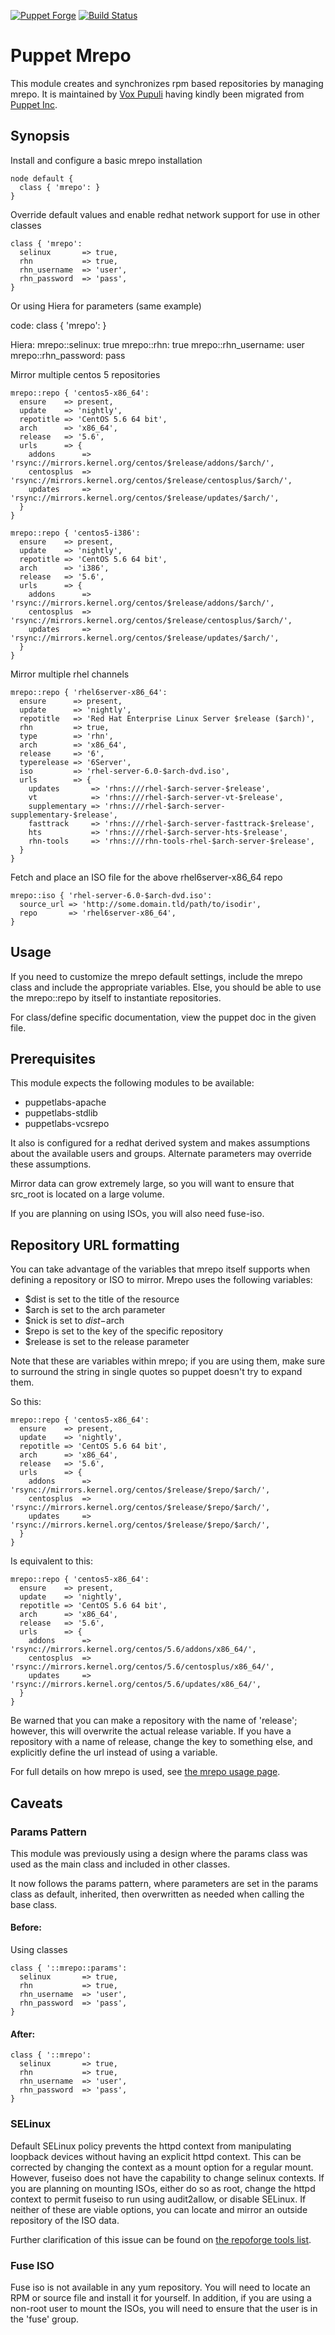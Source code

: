 [![Puppet Forge](http://img.shields.io/puppetforge/v/puppet/mrepo.svg)](https://forge.puppetlabs.com/puppet/mrepo)
[![Build Status](https://travis-ci.org/voxpupuli/puppet-mrepo.svg?branch=master)](https://travis-ci.org/voxpupuli/puppet-mrepo)

# Puppet Mrepo #

This module creates and synchronizes rpm based repositories by managing mrepo.
It is maintained by [Vox Pupuli](https://voxpupuli.org/) having kindly been migrated from [Puppet Inc](https://www.puppet.com/).

## Synopsis ##

Install and configure a basic mrepo installation

    node default {
      class { 'mrepo': }
    }

Override default values and enable redhat network support for use in other classes

    class { 'mrepo':
      selinux       => true,
      rhn           => true,
      rhn_username  => 'user',
      rhn_password  => 'pass',
    }

Or using Hiera for parameters (same example)

  code:
    class { 'mrepo': }

  Hiera:
    mrepo::selinux: true
    mrepo::rhn: true
    mrepo::rhn_username: user
    mrepo::rhn_password: pass

Mirror multiple centos 5 repositories

    mrepo::repo { 'centos5-x86_64':
      ensure    => present,
      update    => 'nightly',
      repotitle => 'CentOS 5.6 64 bit',
      arch      => 'x86_64',
      release   => '5.6',
      urls      => {
        addons      => 'rsync://mirrors.kernel.org/centos/$release/addons/$arch/',
        centosplus  => 'rsync://mirrors.kernel.org/centos/$release/centosplus/$arch/',
        updates     => 'rsync://mirrors.kernel.org/centos/$release/updates/$arch/',
      }
    }

    mrepo::repo { 'centos5-i386':
      ensure    => present,
      update    => 'nightly',
      repotitle => 'CentOS 5.6 64 bit',
      arch      => 'i386',
      release   => '5.6',
      urls      => {
        addons      => 'rsync://mirrors.kernel.org/centos/$release/addons/$arch/',
        centosplus  => 'rsync://mirrors.kernel.org/centos/$release/centosplus/$arch/',
        updates     => 'rsync://mirrors.kernel.org/centos/$release/updates/$arch/',
      }
    }

Mirror multiple rhel channels

    mrepo::repo { 'rhel6server-x86_64':
      ensure      => present,
      update      => 'nightly',
      repotitle   => 'Red Hat Enterprise Linux Server $release ($arch)',
      rhn         => true,
      type        => 'rhn',
      arch        => 'x86_64',
      release     => '6',
      typerelease => '6Server',
      iso         => 'rhel-server-6.0-$arch-dvd.iso',
      urls        => {
        updates       => 'rhns:///rhel-$arch-server-$release',
        vt            => 'rhns:///rhel-$arch-server-vt-$release',
        supplementary => 'rhns:///rhel-$arch-server-supplementary-$release',
        fasttrack     => 'rhns:///rhel-$arch-server-fasttrack-$release',
        hts           => 'rhns:///rhel-$arch-server-hts-$release',
        rhn-tools     => 'rhns:///rhn-tools-rhel-$arch-server-$release',
      }
    }

Fetch and place an ISO file for the above rhel6server-x86_64 repo

    mrepo::iso { 'rhel-server-6.0-$arch-dvd.iso':
      source_url => 'http://some.domain.tld/path/to/isodir',
      repo       => 'rhel6server-x86_64',
    }

## Usage ##

If you need to customize the mrepo default settings, include the mrepo
class and include the appropriate variables. Else, you should be able to use
the mrepo::repo by itself to instantiate repositories.

For class/define specific documentation, view the puppet doc in the given file.

## Prerequisites ##

This module expects the following modules to be available:

  - puppetlabs-apache
  - puppetlabs-stdlib
  - puppetlabs-vcsrepo

It also is configured for a redhat derived system and makes assumptions about
the available users and groups. Alternate parameters may override these
assumptions.

Mirror data can grow extremely large, so you will want to ensure that src\_root
is located on a large volume.

If you are planning on using ISOs, you will also need fuse-iso.

## Repository URL formatting ##

You can take advantage of the variables that mrepo itself supports when
defining a repository or ISO to mirror. Mrepo uses the following variables:

  - $dist is set to the title of the resource
  - $arch is set to the arch parameter
  - $nick is set to $dist-$arch
  - $repo is set to the key of the specific repository
  - $release is set to the release parameter

Note that these are variables within mrepo; if you are using them, make sure to
surround the string in single quotes so puppet doesn't try to expand them.

So this:

    mrepo::repo { 'centos5-x86_64':
      ensure    => present,
      update    => 'nightly',
      repotitle => 'CentOS 5.6 64 bit',
      arch      => 'x86_64',
      release   => '5.6',
      urls      => {
        addons      => 'rsync://mirrors.kernel.org/centos/$release/$repo/$arch/',
        centosplus  => 'rsync://mirrors.kernel.org/centos/$release/$repo/$arch/',
        updates     => 'rsync://mirrors.kernel.org/centos/$release/$repo/$arch/',
      }
    }

Is equivalent to this:

    mrepo::repo { 'centos5-x86_64':
      ensure    => present,
      update    => 'nightly',
      repotitle => 'CentOS 5.6 64 bit',
      arch      => 'x86_64',
      release   => '5.6',
      urls      => {
        addons      => 'rsync://mirrors.kernel.org/centos/5.6/addons/x86_64/',
        centosplus  => 'rsync://mirrors.kernel.org/centos/5.6/centosplus/x86_64/',
        updates     => 'rsync://mirrors.kernel.org/centos/5.6/updates/x86_64/',
      }
    }

Be warned that you can make a repository with the name of 'release'; however,
this will overwrite the actual release variable. If you have a repository with
a name of release, change the key to something else, and explicitly define the
url instead of using a variable.

For full details on how mrepo is used, see [the mrepo usage
page](https://github.com/dagwieers/mrepo/blob/master/docs/usage.txt).

## Caveats ##

### Params Pattern ###

This module was previously using a design where the params class was used as the main class and included in other classes.

It now follows the params pattern, where parameters are set in the params
class as default, inherited, then overwritten as needed when calling the base class.

#### Before:

Using classes

```puppet
class { '::mrepo::params':
  selinux       => true,
  rhn           => true,
  rhn_username  => 'user',
  rhn_password  => 'pass',
}
```

#### After:

```puppet
class { '::mrepo':
  selinux       => true,
  rhn           => true,
  rhn_username  => 'user',
  rhn_password  => 'pass',
}
```


### SELinux ###

Default SELinux policy prevents the httpd context from manipulating loopback
devices without having an explicit httpd context. This can be corrected by
changing the context as a mount option for a regular mount. However, fuseiso
does not have the capability to change selinux contexts. If you are planning on
mounting ISOs, either do so as root, change the httpd context to permit fuseiso
to run using audit2allow, or disable SELinux. If neither of these are viable
options, you can locate and mirror an outside repository of the ISO data.

Further clarification of this issue can be found on [the repoforge tools
list](http://lists.repoforge.org/pipermail/tools/2007-July/000877.html).

### Fuse ISO ###

Fuse iso is not available in any yum repository. You will need to locate an RPM or source file and install it for yourself. In addition, if you are using a non-root user to mount the ISOs, you will need to ensure that the user is in the 'fuse' group.

